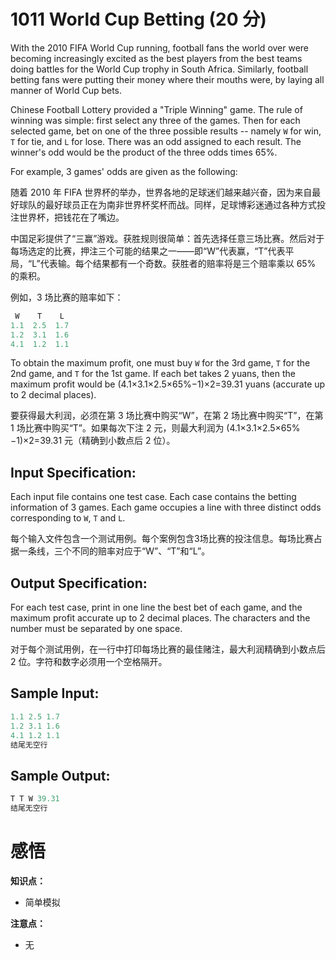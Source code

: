 # 1011 World Cup Betting (20 分)

With the 2010 FIFA World Cup running, football fans the world over were becoming increasingly excited as the best players from the best teams doing battles for the World Cup trophy in South Africa. Similarly, football betting fans were putting their money where their mouths were, by laying all manner of World Cup bets.

Chinese Football Lottery provided a "Triple Winning" game. The rule of winning was simple: first select any three of the games. Then for each selected game, bet on one of the three possible results -- namely `W` for win, `T` for tie, and `L` for lose. There was an odd assigned to each result. The winner's odd would be the product of the three odds times 65%.

For example, 3 games' odds are given as the following:

随着 2010 年 FIFA 世界杯的举办，世界各地的足球迷们越来越兴奋，因为来自最好球队的最好球员正在为南非世界杯奖杯而战。同样，足球博彩迷通过各种方式投注世界杯，把钱花在了嘴边。

中国足彩提供了“三赢”游戏。获胜规则很简单：首先选择任意三场比赛。然后对于每场选定的比赛，押注三个可能的结果之一——即“W”代表赢，“T”代表平局，“L”代表输。每个结果都有一个奇数。获胜者的赔率将是三个赔率乘以 65% 的乘积。

例如，3 场比赛的赔率如下：

```cpp
 W    T    L
1.1  2.5  1.7
1.2  3.1  1.6
4.1  1.2  1.1
```

To obtain the maximum profit, one must buy `W` for the 3rd game, `T` for the 2nd game, and `T` for the 1st game. If each bet takes 2 yuans, then the maximum profit would be (4.1×3.1×2.5×65%−1)×2=39.31 yuans (accurate up to 2 decimal places).

要获得最大利润，必须在第 3 场比赛中购买“W”，在第 2 场比赛中购买“T”，在第 1 场比赛中购买“T”。如果每次下注 2 元，则最大利润为 (4.1×3.1×2.5×65%−1)×2=39.31 元（精确到小数点后 2 位）。

## Input Specification:

Each input file contains one test case. Each case contains the betting information of 3 games. Each game occupies a line with three distinct odds corresponding to `W`, `T` and `L`.

每个输入文件包含一个测试用例。每个案例包含3场比赛的投注信息。每场比赛占据一条线，三个不同的赔率对应于“W”、“T”和“L”。

## Output Specification:

For each test case, print in one line the best bet of each game, and the maximum profit accurate up to 2 decimal places. The characters and the number must be separated by one space.

对于每个测试用例，在一行中打印每场比赛的最佳赌注，最大利润精确到小数点后 2 位。字符和数字必须用一个空格隔开。

## Sample Input:

```cpp
1.1 2.5 1.7
1.2 3.1 1.6
4.1 1.2 1.1
结尾无空行
```

## Sample Output:

```cpp
T T W 39.31
结尾无空行
```

# 感悟

**知识点：**

- 简单模拟

**注意点：**

- 无